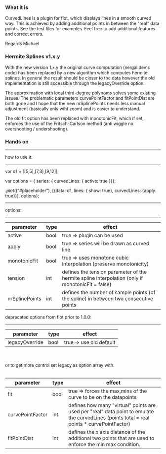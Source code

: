 ### What it is ###

CurvedLines is a plugin for flot, which displays lines in a smooth curved way. This is achieved by adding additional points in between the "real" data points. See the test files for examples.
Feel free to add additional features and correct errors.

Regards Michael


### Hermite Splines v1.x.y ###

With the new version 1.x.y the original curve computation (nergal.dev's code) has been replaced by a new algorithm which computes hermite splines.
In general the result should be closer to the data however the old implementation is still accessible through the legacyOverride option.

The approximation with local third-degree polynoms solves some existing issues. The problematic parameters curvePointFactor and fitPointDist are both gone
and I hope that the new nrSplinePoints needs less manual adjustment (basically only wiht zoom) and is easier to understand.

The old fit option has been replaced with monotonicFit, which if set, enforces the use of the Fritsch-Carlson method (anti wiggle no overshooting / undershooting).
 
### Hands on ###

 * * * * * * * * * * * * * * * * * * * * * * * *
 how to use it:
 * * * * * * * * * * * * * * * * * * * * * * * * 

 var d1 = [[5,5],[7,3],[9,12]];

 var options = { series: { curvedLines: {  active: true }}};

 $.plot($("#placeholder"), [{data: d1, lines: { show: true}, curvedLines: {apply: true}}], options);

 
 * * * * * * * * * * * * * * * * * * * * * * * *
 options:
 * * * * * * * * * * * * * * * * * * * * * * * * 

| parameter      | type | effect                                                                                           |
|----------------|------|--------------------------------------------------------------------------------------------------|
| active         | bool | true => plugin can be used                                                                       |
| apply          | bool | true => series will be drawn as curved line                                                      |
| monotonicFit   | bool | true => uses monotone cubic interpolation (preserve monotonicity)                                |
| tension        | int  | defines the tension parameter of the hermite spline interpolation (only if monotonicFit = false) |
| nrSplinePoints | int  | defines the number of sample points (of the spline) in between two consecutive points            |  

 deprecated options from flot prior to 1.0.0:
 * * * * * * * * * * * * * * * * * * * * * * * *

| parameter      | type | effect                                                                                                                                      |
|----------------|------|---------------------------------------------------------------------------------------------------------------------------------------------|
| legacyOverride | bool | true => use old default                                                                                                                     |

<br></br> 
or to get more control set legacy as option array with:
<br></br>

| parameter      | type | effect                                                                                                                                      |
|----------------|------|---------------------------------------------------------------------------------------------------------------------------------------------|
| fit            | bool | true => forces the max,mins of the curve to be on the datapoints                                                                            |
| curvePointFactor        | int  | defines how many "virtual" points are used per "real" data point to emulate the curvedLines (points total = real points * curvePointFactor) |
| fitPointDist   | int  | defines the x axis distance of the additional two points that are used to enforce the min max condition.                                    |
